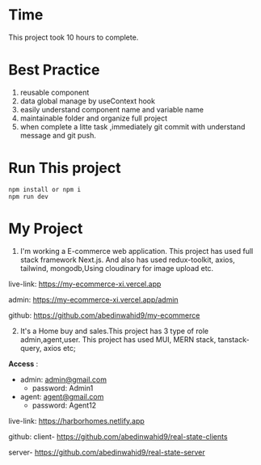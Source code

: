 # Time

This project took 10 hours to complete.

# Best Practice

1. reusable component
2. data global manage by useContext hook
3. easily understand component name and variable name
4. maintainable folder and organize full project
5. when complete a litte task ,immediately git commit with understand message and git push.

# Run This project

```
npm install or npm i
npm run dev
```

# My Project

1. I'm working a E-commerce web application. This project has used full stack framework Next.js. And also has used redux-toolkit, axios, tailwind, mongodb,Using cloudinary for image upload etc.

live-link: https://my-ecommerce-xi.vercel.app

admin: https://my-ecommerce-xi.vercel.app/admin

github: https://github.com/abedinwahid9/my-ecommerce

2. It's a Home buy and sales.This project has 3 type of role admin,agent,user. This project has used MUI, MERN stack, tanstack-query, axios etc;

**Access** :

- admin: admin@gmail.com
  - password: Admin1
- agent: agent@gmail.com
  - password: Agent12

live-link: https://harborhomes.netlify.app

github:
client- https://github.com/abedinwahid9/real-state-clients

server- https://github.com/abedinwahid9/real-state-server
